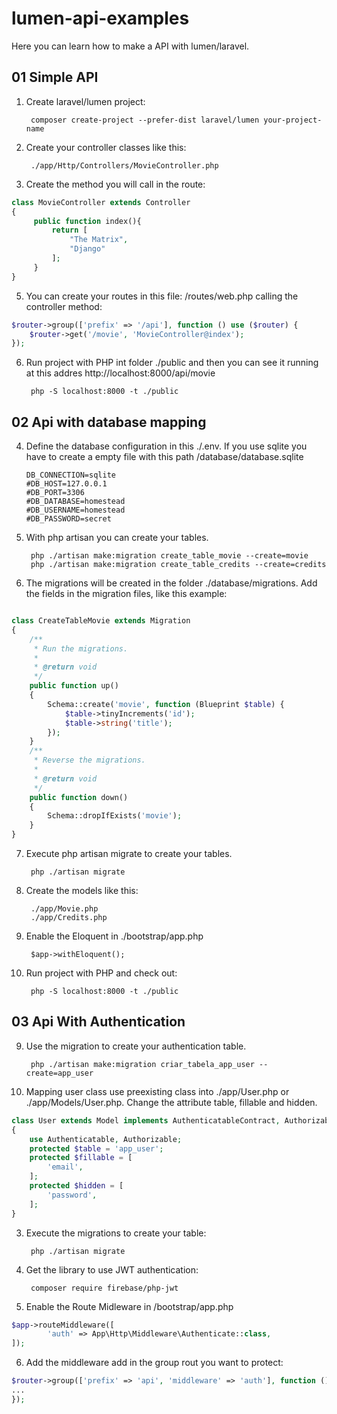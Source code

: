 # lumen-api-examples
Here you can learn how to make a API with lumen/laravel.


## 01 Simple API

1. Create laravel/lumen project: 

        composer create-project --prefer-dist laravel/lumen your-project-name

3. Create your controller classes like this:  

        ./app/Http/Controllers/MovieController.php

4. Create the method you will call in the route:
```php
class MovieController extends Controller
{
     public function index(){
         return [
             "The Matrix",
             "Django"
         ];
     }
}
```
5. You can create your routes in this file: /routes/web.php calling the controller method: 
```php
$router->group(['prefix' => '/api'], function () use ($router) {
    $router->get('/movie', 'MovieController@index');
});
```

6. Run project with PHP int folder ./public and then you can see it running at this addres http://localhost:8000/api/movie

        php -S localhost:8000 -t ./public


## 02 Api with database mapping


4.  Define the database configuration in this ./.env. If you use sqlite you have to create a empty file with this path /database/database.sqlite
    
        DB_CONNECTION=sqlite
        #DB_HOST=127.0.0.1
        #DB_PORT=3306
        #DB_DATABASE=homestead
        #DB_USERNAME=homestead
        #DB_PASSWORD=secret


5. With php artisan you can create your tables.

        php ./artisan make:migration create_table_movie --create=movie
        php ./artisan make:migration create_table_credits --create=credits

6.  The migrations will be created in the folder ./database/migrations. Add the fields in the migration files, like this example: 
```php

class CreateTableMovie extends Migration
{
    /**
     * Run the migrations.
     *
     * @return void
     */
    public function up()
    {
        Schema::create('movie', function (Blueprint $table) {
            $table->tinyIncrements('id');
            $table->string('title');
        });
    }
    /**
     * Reverse the migrations.
     *
     * @return void
     */
    public function down()
    {
        Schema::dropIfExists('movie');
    }
}
```

7. Execute php artisan migrate to create your tables.  

        php ./artisan migrate

6. Create the models like this: 

        ./app/Movie.php 
        ./app/Credits.php 

7. Enable the Eloquent in ./bootstrap/app.php

        $app->withEloquent();

8. Run project with PHP and check out:  

        php -S localhost:8000 -t ./public

## 03 Api With Authentication 

9. Use the migration to create your authentication table. 

        php ./artisan make:migration criar_tabela_app_user --create=app_user

3. Mapping user class use preexisting class into ./app/User.php or ./app/Models/User.php. 
Change the attribute table, fillable and hidden. 

```php
class User extends Model implements AuthenticatableContract, AuthorizableContract
{
    use Authenticatable, Authorizable;
    protected $table = 'app_user';
    protected $fillable = [
        'email',
    ];
    protected $hidden = [
        'password',
    ];
}
```
3. Execute the migrations to create your table: 

        php ./artisan migrate


4. Get the library to use JWT authentication:

        composer require firebase/php-jwt

5. Enable the Route Midleware in /bootstrap/app.php

```php
$app->routeMiddleware([
        'auth' => App\Http\Middleware\Authenticate::class,
]);
```

6. Add the middleware add in the group rout you want to protect: 

```php
$router->group(['prefix' => 'api', 'middleware' => 'auth'], function () use ($router) {
...
});
```

